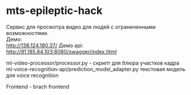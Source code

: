 # mts-epileptic-hack
Сервис для просмотра видео для людей с ограниченными возможностями.<br/>
Демо:  <br/> http://138.124.180.37/
Демо api: http://91.185.84.103:8080/swagger/index.html <br/>

ml-video-processor/processor.py - скрипт для блюра участков кадра <br/>
ml-voice-recognition-api/prediction_model_adapter.py текстовая модель для voice recognition <br/>

Frontend - brach frontend




